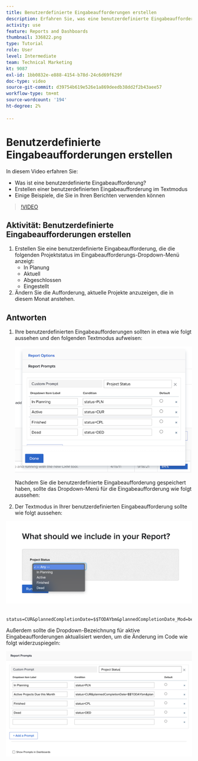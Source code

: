 ```yaml
---
title: Benutzerdefinierte Eingabeaufforderungen erstellen
description: Erfahren Sie, was eine benutzerdefinierte Eingabeaufforderung ist, wie Sie eine benutzerdefinierte Eingabeaufforderung im Textmodus erstellen, und einige Beispiele, die Sie für die Berichterstellung in Workfront verwenden können.
activity: use
feature: Reports and Dashboards
thumbnail: 336822.png
type: Tutorial
role: User
level: Intermediate
team: Technical Marketing
kt: 9087
exl-id: 1bb0832e-e888-4154-b78d-24c6d69f629f
doc-type: video
source-git-commit: d39754b619e526e1a869deedb38dd2f2b43aee57
workflow-type: tm+mt
source-wordcount: '194'
ht-degree: 2%

---
```


# Benutzerdefinierte Eingabeaufforderungen erstellen

In diesem Video erfahren Sie:

* Was ist eine benutzerdefinierte Eingabeaufforderung?
* Erstellen einer benutzerdefinierten Eingabeaufforderung im Textmodus
* Einige Beispiele, die Sie in Ihren Berichten verwenden können

>[!VIDEO](https://video.tv.adobe.com/v/336822/?quality=12)

## Aktivität: Benutzerdefinierte Eingabeaufforderungen erstellen

1. Erstellen Sie eine benutzerdefinierte Eingabeaufforderung, die die folgenden Projektstatus im Eingabeaufforderungs-Dropdown-Menü anzeigt:
   * In Planung
   * Aktuell
   * Abgeschlossen
   * Eingestellt
1. Ändern Sie die Aufforderung, aktuelle Projekte anzuzeigen, die in diesem Monat anstehen.

## Antworten

1. Ihre benutzerdefinierten Eingabeaufforderungen sollten in etwa wie folgt aussehen und den folgenden Textmodus aufweisen:

   ![Ein Bild des Bildschirms zum Erstellen eines neuen Filters im Textmodus](assets/cp-01.png)

   Nachdem Sie die benutzerdefinierte Eingabeaufforderung gespeichert haben, sollte das Dropdown-Menü für die Eingabeaufforderung wie folgt aussehen:

1. Der Textmodus in Ihrer benutzerdefinierten Eingabeaufforderung sollte wie folgt aussehen:

![Ein Bild des Bildschirms zum Erstellen eines neuen Filters im Textmodus](assets/cp-02.png)

```
   status=CUR&plannedCompletionDate=$$TODAYbm&plannedCompletionDate_Mod=between&plannedCompletionDate_Range=$$TODAYem 
```

Außerdem sollte die Dropdown-Bezeichnung für aktive Eingabeaufforderungen aktualisiert werden, um die Änderung im Code wie folgt widerzuspiegeln:

![Ein Bild des Bildschirms zum Erstellen eines neuen Filters im Textmodus](assets/cp-02a.png)
